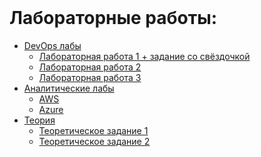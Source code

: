 

<br />
<h1>Лабораторные работы:</h1>

* [DevOps лабы](./DevOps_labs)
    * [Лабораторная работа 1 + задание со свёздочкой](./лр1.md)
    * [Лабораторная работа 2](./лр2.md)
    * [Лабораторная работа 3](./лр3.md)
* [Аналитические лабы](./Analytical_labs)
  * [AWS](./Analytical_labs/AWS/report.md)
  * [Azure](./Analytical_labs/Azure/report.md)
* [Теория](./Theory)
  * [Теоретическое задание 1](./Theory/report.md#теоретическое-задание-1)
  * [Теоретическое задание 2](./Theory/report.md#теоретическое-задание-2)
